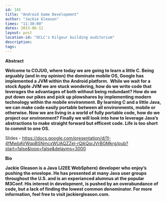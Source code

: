 ```yaml
---
id: 145
title: "Android Game Development"
author: "Jackie Gleason"
times: "11:30:00"
dates: 2013-06-11
layout: post
location-id: "OCLC's Kilgour building auditorium"  
description: 
tags: 
---
```

 **Abstract**

**Welcome to COJUG, where today we are going to learn a little C. Being arguably (and in my opinion) the dominate mobile OS, Google has implemented a JVM within the Android platform. &nbsp;While we wait for a stock Apple JVM we are stuck wondering, how do we write code that leverages the advantages of both without being redundant? How do we put down our pikes and pick up plowshares by implementing modern technology within the mobile environment. By learning C and a little Java, we can make code easily portable between all environments, mobile or otherwise. Now we are living in a world of fully portable code, how do we project our environment? Finally we will look into how to leverage Java’s abstractions to make straight forward but efficent code. Life is too short to commit to one OS.**

Slides - https://docs.google.com/presentation/d/1I-4fMwbAVWqpBSNmcxWUAQZZel-rQikQsrJVrBGMkrg/pub?start=false&loop=false&delayms=3000

**Bio**

**Jackie Gleason is a Java (J2EE WebSphere) developer who enjoy’s pushing the envelope. He has presented at many Java user groups throughout the U.S. and is an experianced alumnus at the popular M3Conf. His interest in development, is pushed by an overabundance of code, but a lack of finding the lowest common denominator. For more information, feel free to visit jackiergleason.com.**

